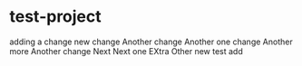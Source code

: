 # test-project

adding a change
new change
Another change
Another one change
Another more
Another change
Next
Next one
EXtra
Other
new
test
add
